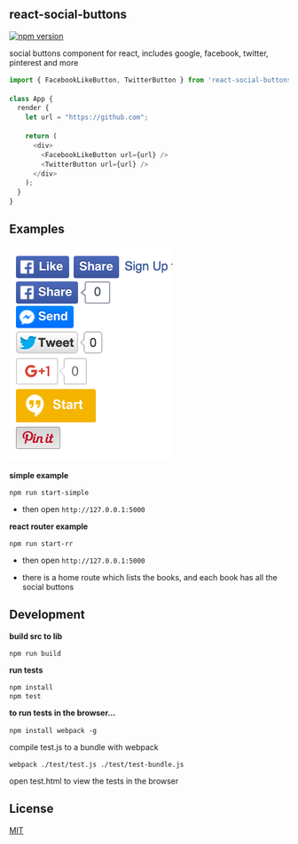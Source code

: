 ## react-social-buttons

[![npm version](https://badge.fury.io/js/detectie.svg)](https://badge.fury.io/js/detectie)

social buttons component for react, includes google, facebook, twitter, pinterest and more

``` js
import { FacebookLikeButton, TwitterButton } from 'react-social-buttons';

class App {
  render {
    let url = "https://github.com";

    return (
      <div>
        <FacebookLikeButton url={url} />
        <TwitterButton url={url} />
      </div>
    );
  }
}
```
## Examples

![](examples/screenshot.png)

**simple example**

    npm run start-simple

- then open `http://127.0.0.1:5000`

**react router example**

    npm run start-rr

- then open `http://127.0.0.1:5000`

- there is a home route which lists the books, and each book has all the social buttons

## Development

**build src to lib**

    npm run build

**run tests**

    npm install
    npm test

**to run tests in the browser...**

`npm install webpack -g`

compile test.js to a bundle with webpack

	webpack ./test/test.js ./test/test-bundle.js

open test.html to view the tests in the browser

## License

[MIT](http://isekivacenz.mit-license.org/)
